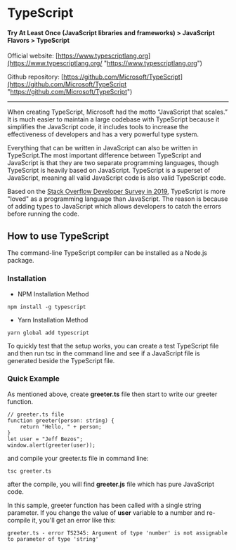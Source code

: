 # TypeScript
#### Try At Least Once (JavaScript libraries and frameworks) > JavaScript Flavors > TypeScript

Official website: [https://www.typescriptlang.org](https://www.typescriptlang.org/ "https://www.typescriptlang.org")

Github repository: [https://github.com/Microsoft/TypeScript](https://github.com/Microsoft/TypeScript "https://github.com/Microsoft/TypeScript")

------------
When creating TypeScript, Microsoft had the motto “JavaScript that scales.” It is much easier to maintain a large codebase with TypeScript because it simplifies the JavaScript code, it includes tools to increase the effectiveness of developers and has a very powerful type system.

Everything that can be written in JavaScript can also be written in TypeScript.The most important difference between TypeScript and JavaScript is that they are two separate programming languages, though TypeScript is heavily based on JavaScript. TypeScript is a superset of JavaScript, meaning all valid JavaScript code is also valid TypeScript code.

Based on the [Stack Overflow Developer Survey in 2019](https://insights.stackoverflow.com/survey/2019 "Stack Overflow Developer Survey in 2019"), TypeScript is more "loved" as a programming language than JavaScript. The reason is because of adding types to JavaScript which allows developers to catch the errors before running the code.

## How to use TypeScript
The command-line TypeScript compiler can be installed as a Node.js package.

### Installation
- NPM Installation Method

`npm install -g typescript`

- Yarn Installation Method

`yarn global add typescript`

To quickly test that the setup works, you can create a test TypeScript file and then run tsc in the command line and see if a JavaScript file is generated beside the TypeScript file.

### Quick Example
As mentioned above, create **greeter.ts**  file then start to write our greeter function.
```
// greeter.ts file
function greeter(person: string) {
    return "Hello, " + person;
}
let user = "Jeff Bezos";
window.alert(greeter(user));
```

and compile your greeter.ts file in command line:

```
tsc greeter.ts
```
after the compile, you will find **greeter.js** file which has pure JavaScript code.

In this sample, greeter function has been called with a single string parameter. If you change the value of **user** variable to a number and re-compile it, you'll get an error like this:

`greeter.ts - error TS2345: Argument of type 'number' is not assignable to parameter of type 'string'`
